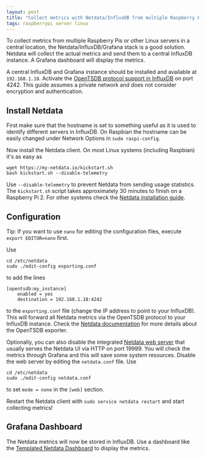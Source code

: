 ```yaml
---
layout: post
title: "Collect metrics with Netdata/InfluxDB from multiple Raspberry Pis"
tags: raspberrypi server linux
---
```


To collect metrics from multiple Raspberry Pis or other Linux servers in a central location, the
Netdata/InfluxDB/Grafana stack is a good solution. Netdata will collect the actual metrics and send them to a central
InfluxDB instance. A Grafana dashboard will display the metrics.

A central InfluxDB and Grafana instance should be installed and available at `192.168.1.18`. Activate the
[OpenTSDB protocol support in InfluxDB](https://docs.influxdata.com/influxdb/v1.8/administration/config/#opentsdb-settings)
on port 4242. This guide assumes a private network and does not consider encryption and authentication.

## Install Netdata

First make sure that the hostname is set to something useful as it is used to identify different servers in InfluxDB. On
Raspbian the hostname can be easily changed under Network Options in `sudo raspi-config`.

Now install the Netdata client. On most Linux systems (including Raspbian) it's as easy as

```shell
wget https://my-netdata.io/kickstart.sh
bash kickstart.sh --disable-telemetry
```

Use `--disable-telemetry` to prevent Netdata from sending usage statistics. The `kickstart.sh` script takes
approximately 30 minutes to finish on a Raspberry Pi 2. For other systems check the
[Netdata installation guide](https://learn.netdata.cloud/docs/agent/packaging/installer).

## Configuration

Tip: If you want to use `nano` for editing the configuration files, execute `export EDITOR=nano` first.

Use

```shell
cd /etc/netdata
sudo ./edit-config exporting.conf
```

to add the lines

```
[opentsdb:my_instance]
    enabled = yes
    destination = 192.168.1.18:4242
```

to the `exporting.conf` file (change the IP address to point to your InfluxDB). This will forward all Netdata metrics
via the OpenTSDB protocol to your InfluxDB instance. Check the
[Netdata documentation](https://learn.netdata.cloud/docs/agent/exporting/opentsdb) for more details about the OpenTSDB
exporter.

Optionally, you can also disable the integrated [Netdata web server](https://learn.netdata.cloud/docs/agent/web/server)
that usually serves the Netdata UI via HTTP on port 19999. You will check the metrics through Grafana and this will save
some system resources. Disable the web server by editing the `netdata.conf` file. Use

```shell
cd /etc/netdata
sudo ./edit-config netdata.conf
```

to set `mode = none` in the `[web]` section.

Restart the Netdata client with `sudo service netdata restart` and start collecting metrics!

## Grafana Dashboard

The Netdata metrics will now be stored in InfluxDB. Use a dashboard like the
[Templated Netdata Dashboard](https://grafana.com/grafana/dashboards/2701) to display the metrics.
